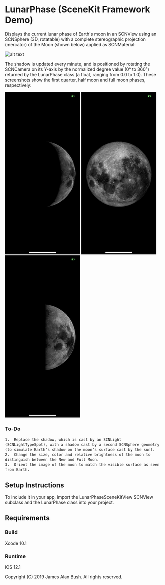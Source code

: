 # LunarPhase (SceneKit Framework Demo)

Displays the current lunar phase of Earth's moon in an SCNView using an SCNSphere (3D, rotatable) with a complete stereographic projection (mercator) of the Moon (shown below) applied as SCNMaterial:

![alt text](https://github.com/theoknock/LunarPhaseSceneKit/raw/master/LunarPhase/Moon%20images/moon-specular.png)

The shadow is updated every minute, and is positioned by rotating the SCNCamera on its Y-axis by the normalized degree value (0° to 360°) returned by the LunarPhase class (a float, ranging from 0.0 to 1.0). These screenshots show the first quarter, half moon and full moon phases, respectively:

![alt text](https://github.com/theoknock/LunarPhaseSceneKit/raw/master/LunarPhase/Assets.xcassets/IMG_2256.imageset/IMG_2256.PNG)    ![alt text](https://github.com/theoknock/LunarPhaseSceneKit/raw/master/LunarPhase/Assets.xcassets/IMG_2257.imageset/IMG_2257.PNG)   ![alt text](https://github.com/theoknock/LunarPhaseSceneKit/raw/master/LunarPhase/Assets.xcassets/IMG_2258.imageset/IMG_2258.PNG)

### To-Do

	1.	Replace the shadow, which is cast by an SCNLight (SCNLightTypeSpot), with a shadow cast by a second SCNSphere geometry (to simulate Earth’s shadow on the moon’s surface cast by the sun).
	2.	Change the size, color and relative brightness of the moon to distinguish between the New and Full Moon.
	3.	Orient the image of the moon to match the visible surface as seen from Earth.

## Setup Instructions

To include it in your app, import the LunarPhaseSceneKitView SCNView subclass and the LunarPhase class into your project.

## Requirements

### Build

Xcode 10.1

### Runtime

iOS 12.1

Copyright (C) 2019 James Alan Bush. All rights reserved.

